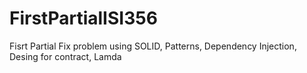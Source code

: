 # FirstPartialISI356
Fisrt Partial Fix problem using SOLID, Patterns, Dependency Injection, Desing for contract, Lamda
